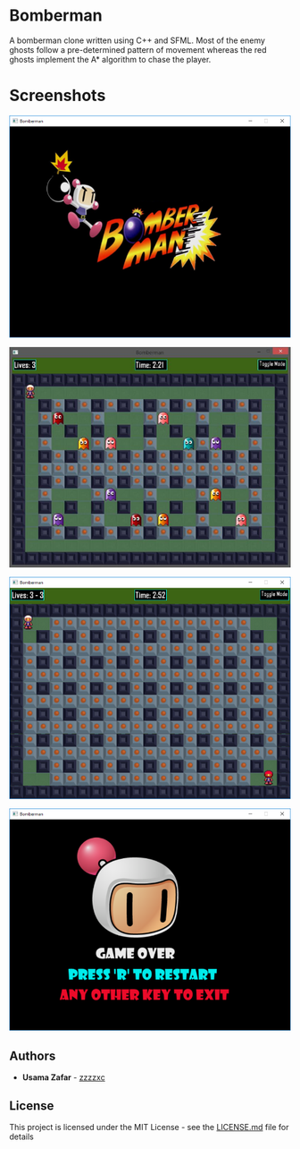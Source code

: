 # Bomberman

A bomberman clone written using C++ and SFML. Most of the enemy ghosts follow a pre-determined pattern of movement whereas the red ghosts implement the A\* algorithm to chase the player.

# Screenshots

![Alt text](Screenshots/splash.png?raw=true "Splash Screen")

![Alt text](Screenshots/Arcade.jpg?raw=true "Arcade Mode")

![Alt text](Screenshots/VS.png?raw=true "Versus Mode")

![Alt text](Screenshots/gameover.png?raw=true "Game Over")

## Authors

* **Usama Zafar** - [zzzzxc](https://github.com/zzzzxc)

## License

This project is licensed under the MIT License - see the [LICENSE.md](LICENSE.md) file for details
